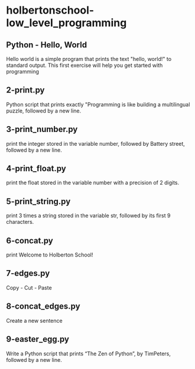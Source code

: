# holbertonschool-low_level_programming
## Python - Hello, World
Hello world is a simple program that prints the text "hello, world!" to standard output. This first exercise will help you get started with programming
## 2-print.py
Python script that prints exactly "Programming is like building a multilingual puzzle, followed by a new line.

## 3-print_number.py
print the integer stored in the variable number, followed by Battery street, followed by a new line.

## 4-print_float.py
print the float stored in the variable number with a precision of 2 digits.

## 5-print_string.py
print 3 times a string stored in the variable str, followed by its first 9 characters.

## 6-concat.py
print Welcome to Holberton School!

## 7-edges.py
Copy - Cut - Paste 

## 8-concat_edges.py
Create a new sentence 

## 9-easter_egg.py
Write a Python script that prints “The Zen of Python”, by TimPeters, followed by a new line.